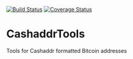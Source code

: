 [![Build Status](https://travis-ci.org/Beakerboy/CashaddrTools.svg?branch=master)](https://travis-ci.org/Beakerboy/CashaddrTools)
[![Coverage Status](https://coveralls.io/repos/github/Beakerboy/CashaddrTools/badge.svg?branch=master)](https://coveralls.io/github/Beakerboy/CashaddrTools?branch=master)
# CashaddrTools
Tools for Cashaddr formatted Bitcoin addresses
